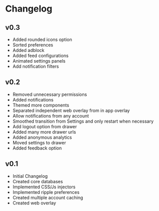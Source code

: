 # Changelog

## v0.3
* Added rounded icons option
* Sorted preferences
* Added adblock
* Added feed configurations
* Animated settings panels
* Add notification filters

## v0.2
* Removed unnecessary permissions
* Added notifications
* Themed more components
* Separated independent web overlay from in app overlay
* Allow notifications from any account
* Smoothed transition from Settings and only restart when necessary
* Add logout option from drawer
* Added many more drawer urls
* Added anonymous analytics
* Moved settings to drawer
* Added feedback option

## v0.1
* Initial Changelog
* Created core databases
* Implemented CSS/Js injectors
* Implemented ripple preferences
* Created multiple account caching
* Created web overlay
